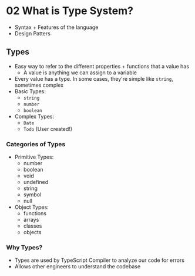 # 02 What is Type System?

- Syntax + Features of the language
- Design Patters

## Types

- Easy way to refer to the different properties + functions that a value has
  - A value is anything we can assign to a variable
- Every value has a type. In some cases, they're simple like `string`, sometimes complex
- Basic Types:
  - `string`
  - `number`
  - `boolean`
- Complex Types:
  - `Date`
  - `Todo` (User created!)

### Categories of Types

- Primitive Types:
  - number
  - boolean
  - void
  - undefined
  - string
  - symbol
  - null
- Object Types:
  - functions
  - arrays
  - classes
  - objects

### Why Types?

- Types are used by TypeScript Compiler to analyze our code for errors
- Allows other engineers to understand the codebase
